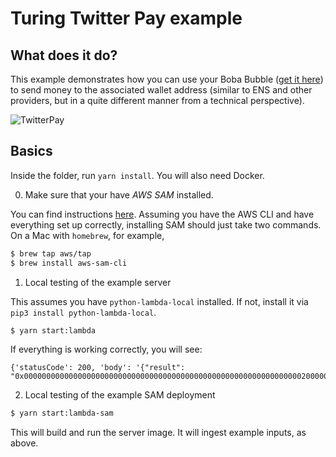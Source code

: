 # Turing Twitter Pay example

## What does it do?
This example demonstrates how you can use your Boba Bubble ([get it here](https://gateway.goerli.boba.network/)) to send money to the associated wallet address (similar to ENS and other providers, but in a quite different manner from a technical perspective).

![TwitterPay](https://user-images.githubusercontent.com/28724551/178273125-8c4a634a-40ae-48ff-98ef-3fe4e55ff26d.png)


## Basics

Inside the folder, run `yarn install`. You will also need Docker.

0. Make sure that your have *AWS SAM* installed.

You can find instructions [here](https://docs.aws.amazon.com/serverless-application-model/latest/developerguide/serverless-sam-cli-install.html). Assuming you have the AWS CLI and have everything set up correctly, installing SAM should just take two commands. On a Mac with `homebrew`, for example,

```bash
$ brew tap aws/tap
$ brew install aws-sam-cli
```

1. Local testing of the example server

This assumes you have `python-lambda-local` installed. If not, install it via `pip3 install python-lambda-local`.

```bash
$ yarn start:lambda
```

If everything is working correctly, you will see:

```
{'statusCode': 200, 'body': '{"result": "0x00000000000000000000000000000000000000000000000000000000000000200000000000000000000000000000000000000000000000000000000000000001"}'}
```

2. Local testing of the example SAM deployment

```bash
$ yarn start:lambda-sam
```

This will build and run the server image. It will ingest example inputs, as above.
